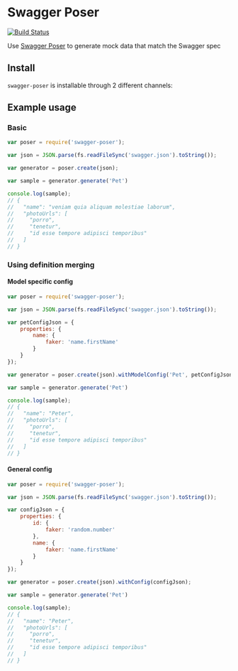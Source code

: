 # Swagger Poser

[![Build Status](https://img.shields.io/travis/lemonzinger/swagger-poser/master.svg?style=flat-square&branch=master)](https://travis-ci.org/lemonzinger/swagger-poser)

Use [Swagger Poser](https://github.com/lemonzinger/poser) to generate mock data that match the Swagger spec

## Install

`swagger-poser` is installable through 2 different channels:


## Example usage

### Basic

```javascript
var poser = require('swagger-poser');

var json = JSON.parse(fs.readFileSync('swagger.json').toString());

var generator = poser.create(json);

var sample = generator.generate('Pet')

console.log(sample);
// {
//   "name": "veniam quia aliquam molestiae laborum",
//   "photoUrls": [
//     "porro",
//     "tenetur",
//     "id esse tempore adipisci temporibus"
//   ]
// }
```

### Using definition merging

#### Model specific config

```javascript
var poser = require('swagger-poser');

var json = JSON.parse(fs.readFileSync('swagger.json').toString());

var petConfigJson = {
	properties: {
		name: {
			faker: 'name.firstName'
		}
	}
});

var generator = poser.create(json).withModelConfig('Pet', petConfigJson);

var sample = generator.generate('Pet')

console.log(sample);
// {
//   "name": "Peter",
//   "photoUrls": [
//     "porro",
//     "tenetur",
//     "id esse tempore adipisci temporibus"
//   ]
// }
```
#### General config

```javascript
var poser = require('swagger-poser');

var json = JSON.parse(fs.readFileSync('swagger.json').toString());

var configJson = {
	properties: {
		id: {
			faker: 'random.number'
		},
		name: {
			faker: 'name.firstName'
		}
	}
});

var generator = poser.create(json).withConfig(configJson);

var sample = generator.generate('Pet')

console.log(sample);
// {
//   "name": "Peter",
//   "photoUrls": [
//     "porro",
//     "tenetur",
//     "id esse tempore adipisci temporibus"
//   ]
// }
```
